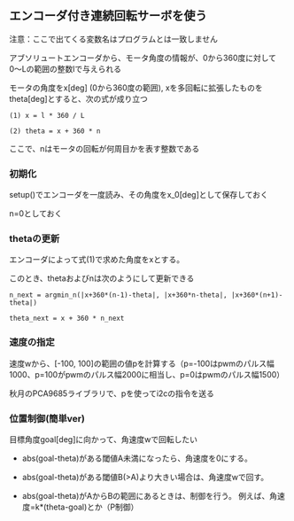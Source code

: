 ## エンコーダ付き連続回転サーボを使う ##

注意：ここで出てくる変数名はプログラムとは一致しません

アブソリュートエンコーダから、モータ角度の情報が、0から360度に対して0〜Lの範囲の整数lで与えられる

モータの角度をx[deg] (0から360度の範囲), xを多回転に拡張したものをtheta[deg]とすると、次の式が成り立つ
```
(1) x = l * 360 / L

(2) theta = x + 360 * n
```

ここで、nはモータの回転が何周目かを表す整数である

### 初期化 ###

setup()でエンコーダを一度読み、その角度をx_0[deg]として保存しておく

n=0としておく

### thetaの更新 ###

エンコーダによって式(1)で求めた角度をxとする。

このとき、thetaおよびnは次のようにして更新できる

```
n_next = argmin_n(|x+360*(n-1)-theta|, |x+360*n-theta|, |x+360*(n+1)-theta|)

theta_next = x + 360 * n_next
```

### 速度の指定 ###

速度wから、[-100, 100]の範囲の値pを計算する（p=-100はpwmのパルス幅1000、p=100がpwmのパルス幅2000に相当し、p=0はpwmのパルス幅1500）

秋月のPCA9685ライブラリで、pを使ってi2cの指令を送る

### 位置制御(簡単ver) ###

目標角度goal[deg]に向かって、角速度wで回転したい

- abs(goal-theta)がある閾値A未満になったら、角速度を0にする。

- abs(goal-theta)がある閾値B(>A)より大きい場合は、角速度wで回す。

- abs(goal-theta)がAからBの範囲にあるときは、制御を行う。
例えば、角速度=k*(theta-goal)とか（P制御）
